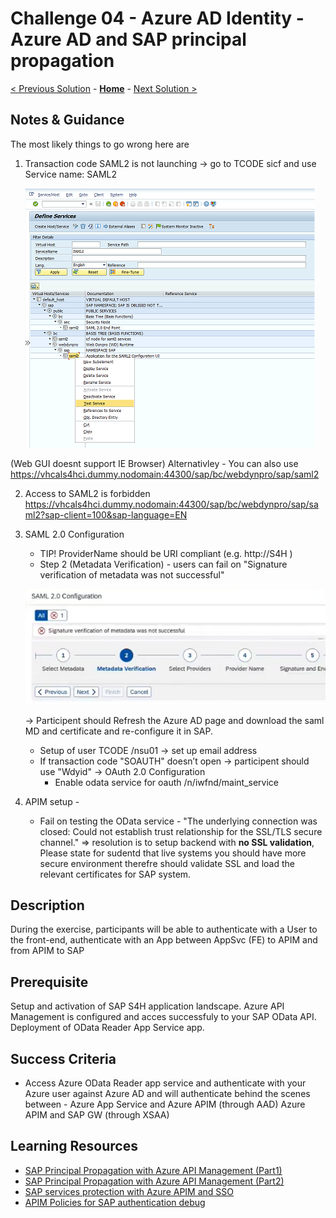 # Challenge 04 - Azure AD Identity - Azure AD and SAP principal propagation

[< Previous Solution](./Solution-03.md) - **[Home](./README.md)** - [Next Solution >](./Solution-05.md)

## Notes & Guidance

The most likely things to go wrong here are
1. Transaction code SAML2 is not launching -> go to TCODE sicf and use Service name: SAML2

    ![manifest yml](../images/saml2.png)

(Web GUI doesnt support IE Browser)
Alternativley - You can also use https://vhcals4hci.dummy.nodomain:44300/sap/bc/webdynpro/sap/saml2

2. Access to SAML2 is forbidden
https://vhcals4hci.dummy.nodomain:44300/sap/bc/webdynpro/sap/saml2?sap-client=100&sap-language=EN
3. SAML 2.0 Configuration
    * TIP! ProviderName should be URI compliant (e.g. http://S4H )
    * Step 2 (Metadata Verification) - users can fail on "Signature verification of metadata was not successful" 
    
    ![manifest yml](../images/saml2-MD-verification-fail.png)
    
    -> Participent should Refresh the Azure AD page and download the saml MD and certificate and re-configure it in SAP.
    * Setup of user TCODE /nsu01 -> set up email address
    * If transaction code "SOAUTH" doesn’t open -> participent should use "Wdyid" -> OAuth 2.0 Configuration
        * Enable odata service for oauth /n/iwfnd/maint_service
  
4. APIM setup - 
    * Fail on testing the OData service - "The underlying connection was closed: Could not establish trust relationship for the SSL/TLS secure channel." => resolution is to setup backend with **no SSL validation**, Please state for sudentd that live systems you should have more secure environment therefre should validate SSL and load the relevant certificates for SAP system.

## Description

During the exercise, participants will be able to authenticate with a User to the front-end, authenticate with an App between AppSvc (FE) to APIM and from APIM to SAP

## Prerequisite

Setup and activation of SAP S4H application landscape.
Azure API Management is configured and acces successfuly to your SAP OData API.
Deployment of OData Reader App Service app.
 
## Success Criteria

- Access Azure OData Reader app service and authenticate with your Azure user against Azure AD and will authenticate behind the scenes between -
    Azure App Service and Azure APIM (through AAD)
    Azure APIM and SAP GW (through XSAA)

## Learning Resources

- [SAP Principal Propagation with Azure API Management (Part1)](https://www.youtube.com/watch?v=VDUOYQ_gNv4&list=PLvqyDwoCkBXZ85LoFrNWv9Mj88TiDAc4g&index=5&t=1275s)
- [SAP Principal Propagation with Azure API Management (Part2)](https://www.youtube.com/watch?v=7dblbiHBWpc&list=PLvqyDwoCkBXZ85LoFrNWv9Mj88TiDAc4g&index=6)
- [SAP services protection with Azure APIM and SSO](https://www.youtube.com/watch?v=KFd2x06c4nM)
- [APIM Policies for SAP authentication debug](https://www.youtube.com/watch?v=VMAHSn_QgXQ&t=737s)

